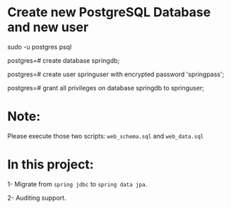 # Create new PostgreSQL Database and new user

sudo -u postgres psql

postgres=# create database springdb;

postgres=# create user springuser with encrypted password 'springpass';

postgres=# grant all privileges on database springdb to springuser;

# Note:

Please execute those two scripts: `web_schema.sql` and `web_data.sql`

# In this project:

1- Migrate from `spring jdbc` to `spring data jpa`.

2- Auditing support.